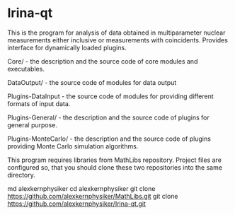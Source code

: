 Irina-qt
===========
This is the program for analysis of data obtained in multiparameter
nuclear measurements either inclusive or measurements with coincidents.
Provides interface for dynamically loaded plugins.

Core/ - the description and the source code of core modules and executables.

DataOutput/ - the source code of modules for data output

Plugins-DataInput - the source code of modules for providing different
      formats of input data.
      
Plugins-General/ - the description and the source code of plugins
      for general purpose.

Plugins-MonteCarlo/ - the description and the source code of
      plugins providing Monte Carlo simulation algorithms.

This program requires libraries from MathLibs repository.
Project files are configured so, that you should clone these two
repositories into the same directory.

md alexkernphysiker
cd alexkernphysiker
git clone https://github.com/alexkernphysiker/MathLibs.git
git clone https://github.com/alexkernphysiker/Irina-qt.git
